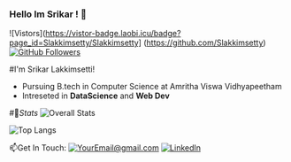 ### Hello Im Srikar ! 👋

![Vistors](https://vistor-badge.laobi.icu/badge?page_id=Slakkimsetty/Slakkimsetty]
(https://github.com/Slakkimsetty)[![GitHub Followers](https://img.shields.io/github/followers/Slakkimsetty.svg?style=social&label=Follow&maxAge=2592000)](https://github.com/Slakkimsetty?tab=followers)

#I'm Srikar Lakkimsetti!
- Pursuing B.tech in Computer Science at Amritha Viswa Vidhyapeetham
- Intreseted in **DataScience** and **Web Dev**

#👀*Stats*
![Overall Stats](https://github-readme-stats.vercel.app/api?username=Slakkimsetty&count_private=true&show_icons=true&hide=contribs)

![Top Langs](https://github-readme-stats.vercel.app/api/top-langs/?username=Slakkimsetty&layout=compact)


📫Get In Touch:
<a href="mailto:srikar.lakkimsetti25@gmail.com">![YourEmail@gmail.com](https://img.shields.io/badge/Gmail-D14836?style=for-the-badge&logo=gmail&logoColor=white)</a>
<a href="<www.linkedin.com/in/srikar-lakkimsetti>">![LinkedIn](https://img.shields.io/badge/LinkedIn-0077B5?style=for-the-badge&logo=linkedin&logoColor=white)</a>
